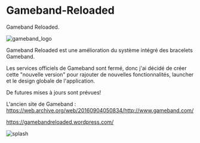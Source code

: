 # Gameband-Reloaded
  Gameband Reloaded.  
  
![gameband_logo](https://user-images.githubusercontent.com/75930741/138355326-74c9509d-16d1-4b68-9102-305ac871b704.png)

Gameband Reloaded est une amélioration du système intégré des bracelets Gameband. 

Les services officiels de Gameband sont fermé, donc j'ai décidé de créer cette "nouvelle version" pour rajouter de nouvelles fonctionnalités, launcher et le design globale de l'application.  

De futures mises à jours sont prévues!  


L'ancien site de Gameband : https://web.archive.org/web/20160904050834/http://www.gameband.com/

https://gamebandreloaded.wordpress.com/
  
![splash](https://user-images.githubusercontent.com/75930741/138355320-ede7e537-925f-438a-ae3b-090f256ea1ba.gif)
